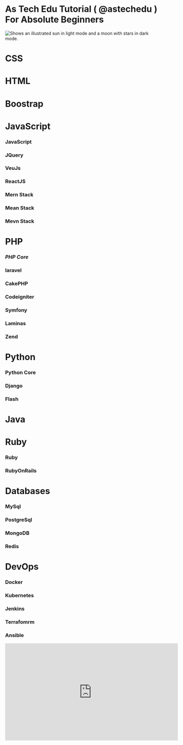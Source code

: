 # As Tech Edu Tutorial ( @astechedu ) For Absolute Beginners

<picture>
  <source media="(prefers-color-scheme: dark)" srcset="https://user-images.githubusercontent.com/25423296/163456776-7f95b81a-f1ed-45f7-b7ab-8fa810d529fa.png">
  <source media="(prefers-color-scheme: light)" srcset="https://user-images.githubusercontent.com/25423296/163456779-a8556205-d0a5-45e2-ac17-42d089e3c3f8.png">
  <img alt="Shows an illustrated sun in light mode and a moon with stars in dark mode." src="https://user-images.githubusercontent.com/25423296/163456779-a8556205-d0a5-45e2-ac17-42d089e3c3f8.png">
</picture>


# CSS

# HTML

# Boostrap 

# JavaScript

  ### JavaScript
  ### JQuery
  ### VeuJs
  ### ReactJS
  ### Mern Stack
  ### Mean Stack
  ### Mevn Stack

# PHP
  ### *PHP Core*
  ### laravel
  ### CakePHP
  ### Codeigniter
  ### Symfony
  ### Laminas
  ### Zend
  
  
# Python

  ### Python Core
  ### Django
  ### Flash
  
  
# Java

# Ruby
  
  ### Ruby
  ### RubyOnRails

# Databases
   
   ### MySql
   ### PostgreSql
   ### MongoDB
   ### Redis
    
# DevOps

  ### Docker 
  
  ### Kubernetes
  
  ### Jenkins
  
  ### Terrafomrm
  
  ### Ansible



<iframe id="video" width="560" height="315" src="https://youtu.be/jJGMo3HhKPw" frameborder="0" allow="autoplay; encrypted-media" allowfullscreen=""></iframe>
